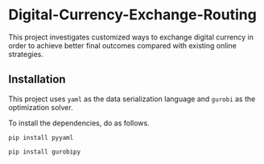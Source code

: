 # Digital-Currency-Exchange-Routing

This project investigates customized ways to exchange digital currency in order to achieve better final outcomes compared with existing online strategies.

## Installation

This project uses `yaml` as the data serialization language and `gurobi` as the optimization solver. 

To install the dependencies, do as follows.

`pip install pyyaml`

`pip install gurobipy`